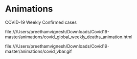 # Animations
COVID-19 Weekly Confirmed cases

file:///Users/preethamvignesh/Downloads/Covid19-master/animations/covid_global_weekly_deaths_animation.html

file:///Users/preethamvignesh/Downloads/Covid19-master/animations/covid_vbar.gif

